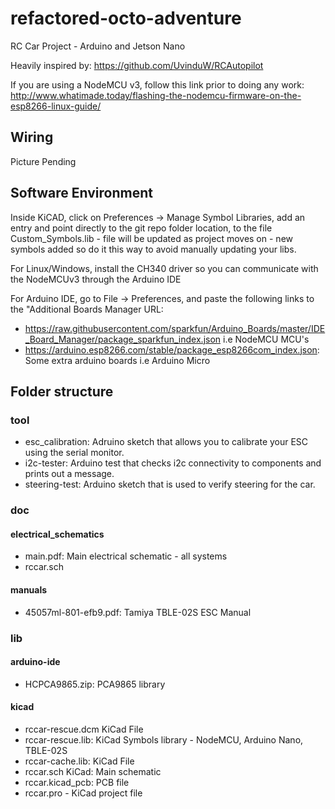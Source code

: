 # refactored-octo-adventure
RC Car Project - Arduino and Jetson Nano

Heavily inspired by: https://github.com/UvinduW/RCAutopilot

If you are using a NodeMCU v3, follow this link prior to doing any work: http://www.whatimade.today/flashing-the-nodemcu-firmware-on-the-esp8266-linux-guide/

## Wiring

Picture Pending


## Software Environment

Inside KiCAD, click on Preferences -> Manage Symbol Libraries, add an entry and point directly to the git repo folder location, to the file Custom_Symbols.lib - file will be updated as project moves on - new symbols added so do it this way to avoid manually updating your libs.

For Linux/Windows, install the CH340 driver so you can communicate with the NodeMCUv3 through the Arduino IDE

For Arduino IDE, go to File -> Preferences, and paste the following links to the "Additional Boards Manager URL:

 - https://raw.githubusercontent.com/sparkfun/Arduino_Boards/master/IDE_Board_Manager/package_sparkfun_index.json i.e NodeMCU MCU's
 - https://arduino.esp8266.com/stable/package_esp8266com_index.json: Some extra arduino boards i.e Arduino Micro


## Folder structure

### tool
 - esc_calibration: Adruino sketch that allows you to calibrate your ESC using the serial monitor.
 - i2c-tester: Arduino test that checks i2c connectivity to components and prints out a message.
 - steering-test: Arduino sketch that is used to verify steering for the car.
### doc
#### electrical_schematics
 - main.pdf: Main electrical schematic - all systems
 - rccar.sch
#### manuals
 - 45057ml-801-efb9.pdf: Tamiya TBLE-02S ESC Manual

### lib
#### arduino-ide
 - HCPCA9865.zip: PCA9865 library
#### kicad
 - rccar-rescue.dcm KiCad File
 - rccar-rescue.lib: KiCad Symbols library - NodeMCU, Arduino Nano, TBLE-02S
 - rccar-cache.lib: KiCad File
 - rccar.sch KiCad: Main schematic
 - rccar.kicad_pcb: PCB file
 - rccar.pro - KiCad project file

